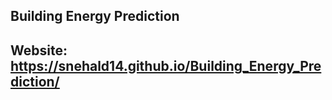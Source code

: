 ## Building Energy Prediction 
## Website: https://snehald14.github.io/Building_Energy_Prediction/



